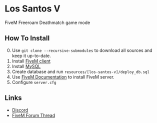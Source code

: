 # Los Santos V
FiveM Freeroam Deathmatch game mode

## How To Install
0. Use `git clone --recursive-submodules` to download all sources and keep it up-to-date.
1. Install [FiveM client](https://fivem.net/)
2. Install [MySQL](https://www.mysql.com/)
3. Create database and run `resources/[los-santos-v]/deploy_db.sql`
4. Use [FiveM Documentation](http://docs.fivem.net/server-manual/setting-up-a-server/) to install FiveM server.
5. Configure `server.cfg`

## Links
* [Discord](https://discord.gg/32NhU6B)
* [FiveM Forum Thread](https://forum.fivem.net/t/release-los-santos-v-deathmatch-now-fully-open-source)
